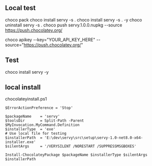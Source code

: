 ## Local test

choco pack
choco install servy -s .
choco install servy -s . -y
choco uninstall servy -s .
choco push servy.1.0.0.nupkg --source https://push.chocolatey.org/

choco apikey --key="YOUR_API_KEY_HERE" --source="https://push.chocolatey.org/"

## Test
choco install servy -y

## local install
chocolateyinstall.ps1
```
$ErrorActionPreference = 'Stop'

$packageName    = 'servy'
$toolsDir       = Split-Path -Parent $MyInvocation.MyCommand.Definition
$installerType  = 'exe'
# Use local file for testing
$installerPath  = 'E:\dev\servy\src\setup\servy-1.0-net8.0-x64-installer.exe'
$silentArgs     = '/VERYSILENT /NORESTART /SUPPRESSMSGBOXES'

Install-ChocolateyPackage $packageName $installerType $silentArgs $installerPath
```
